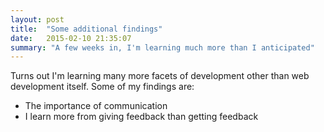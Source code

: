 ```yaml
---
layout: post
title:  "Some additional findings"
date:   2015-02-10 21:35:07
summary: "A few weeks in, I'm learning much more than I anticipated"
---
```

Turns out I'm learning many more facets of development other than web development itself. Some of my findings are:

- The importance of communication
- I learn more from giving feedback than getting feedback
